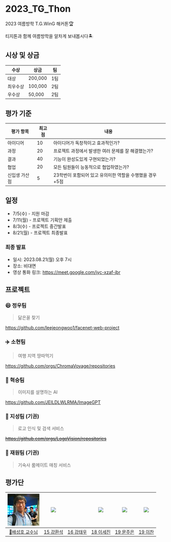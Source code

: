 # 2023_TG_Thon
2023 여름방학 T.G.WinG 해커톤🏆

티지톤과 함께 여름방학을 알차게 보내봅시다🏝️

## 시상 및 상금
|수상|상금|팀|
|---|---|---|
|대상|200,000|1팀|
|최우수상|100,000|2팀|
|우수상|50,000|2팀|

## 평가 기준
|평가 항목|최고점|내용|
|---|---|---|
|아이디어|10|아이디어가 독창적이고 효과적인가?|
|과정|20|프로젝트 과정에서 발생한 여러 문제를 잘 해결했는가?|
|결과|40|기능이 완성도있게 구현되었는가?|
|협업|20|모든 팀원들이 능동적으로 협업하였는가?|
|신입생 가산점|5|23학번이 포함되어 있고 유의미한 역할을 수행했을 경우 +5점|

## 일정
- 7/5(수) - 지원 마감
- 7/11(월) - 프로젝트 기획안 제출
- 8/3(수) - 프로젝트 중간발표
- 8/21(월) - 프로젝트 최종발표

### 최종 발표
- 일시: 2023.08.21(월) 오후 7시
- 장소: 비대면
- 영상 통화 링크: https://meet.google.com/jyc-xzaf-jbr

## 프로젝트

### 😆 정우팀
> 닮은꼴 찾기

https://github.com/leejeongwoo1/facenet-web-project

### ✈️ 소현팀
> 여행 지역 땅따먹기

https://github.com/orgs/ChromaVoyage/repositories

### 🌆 혁승팀
> 이미지를 설명하는 AI

https://github.com/JEILDLWLRMA/ImageGPT

### 💎 지성팀 (기권)
> 로고 인식 및 검색 서비스

~~https://github.com/orgs/LogoVision/repositories~~


### 🤝 재원팀 (기권)
> 기숙사 룸메이트 매칭 서비스

###

## 평가단
| [<img src="https://github.com/TG-WinG/2023_TG_Thon/blob/main/%E1%84%87%E1%85%A2%E1%84%89%E1%85%A5%E1%86%BC%E1%84%92%E1%85%A9_%E1%84%80%E1%85%AD%E1%84%89%E1%85%AE%E1%84%82%E1%85%B5%E1%86%B7_%E1%84%89%E1%85%A1%E1%84%8C%E1%85%B5%E1%86%AB.jpg" width="100px"/>](https://mlvc.khu.ac.kr/) | [<img src="https://avatars.githubusercontent.com/u/38072762?v=4" width="100px">](https://github.com/lsj8706) | [<img src="" width="100px">]() | [<img src="https://avatars.githubusercontent.com/u/77267404?v=4" width="100px">](https://github.com/lsj8706) | [<img src="https://moon1x21.github.io/assets/img/prof_pic.jpg" width="100px">](https://moon1x21.github.io/) | [<img src="https://avatars.githubusercontent.com/u/57341543?v=4" width="100px">](https://github.com/cksdlakstp12?tab=repositories) |
|:---:|:---:|:---:|:---:|:---:|:---:|
|[👑배성호 교수님](https://mlvc.khu.ac.kr/)|[15 강환석](https://github.com/Hwan-seok)|[16 강태우]()|[18 이세진](https://github.com/lsj8706)|[19 문주은](https://moon1x21.github.io/)|[19 이찬](https://github.com/cksdlakstp12?tab=repositories)|
